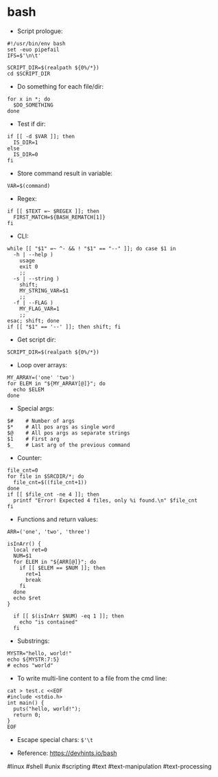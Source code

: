 # bash

- Script prologue:
```
#!/usr/bin/env bash
set -euo pipefail
IFS=$'\n\t'

SCRIPT_DIR=$(realpath ${0%/*})
cd $SCRIPT_DIR
```

- Do something for each file/dir:
```
for x in *; do
  $DO_SOMETHING
done
```

- Test if dir:
```
if [[ -d $VAR ]]; then
  IS_DIR=1
else
  IS_DIR=0
fi
```

- Store command result in variable:
```
VAR=$(command)
```

- Regex:
```
if [[ $TEXT =~ $REGEX ]]; then
  FIRST_MATCH=${BASH_REMATCH[1]}
fi
```

- CLI:
```
while [[ "$1" =~ ^- && ! "$1" == "--" ]]; do case $1 in
  -h | --help )
    usage
    exit 0
    ;;
  -s | --string )
    shift;
    MY_STRING_VAR=$1
    ;;
  -f | --FLAG )
    MY_FLAG_VAR=1
    ;;
esac; shift; done
if [[ "$1" == '--' ]]; then shift; fi
```

- Get script dir:
```
SCRIPT_DIR=$(realpath ${0%/*})
```

- Loop over arrays:
```
MY_ARRAY=('one' 'two')
for ELEM in "${MY_ARRAY[@]}"; do
  echo $ELEM
done
```

- Special args:
```
$#    # Number of args
$*    # All pos args as single word
$@    # All pos args as separate strings
$1    # First arg
$_    # Last arg of the previous command
```

- Counter:
```
file_cnt=0
for file in $SRCDIR/*; do
  file_cnt=$((file_cnt+1))
done
if [[ $file_cnt -ne 4 ]]; then
  printf "Error! Expected 4 files, only %i found.\n" $file_cnt
fi
```

- Functions and return values:
```
ARR=('one', 'two', 'three')

isInArr() {
  local ret=0
  NUM=$1
  for ELEM in "${ARR[@]}"; do
    if [[ $ELEM == $NUM ]]; then
      ret=1
      break
    fi
  done
  echo $ret
}

  if [[ $(isInArr $NUM) -eq 1 ]]; then
    echo "is contained"
  fi
```

- Substrings:
```
MYSTR="hello, world!"
echo ${MYSTR:7:5}
# echos "world"
```

- To write multi-line content to a file from the cmd line:
```
cat > test.c <<EOF
#include <stdio.h>
int main() {
  puts("hello, world!");
  return 0;
}
EOF
```

- Escape special chars:
`$'\t`

- Reference:
https://devhints.io/bash

#linux #shell #unix #scripting #text #text-manipulation #text-processing

